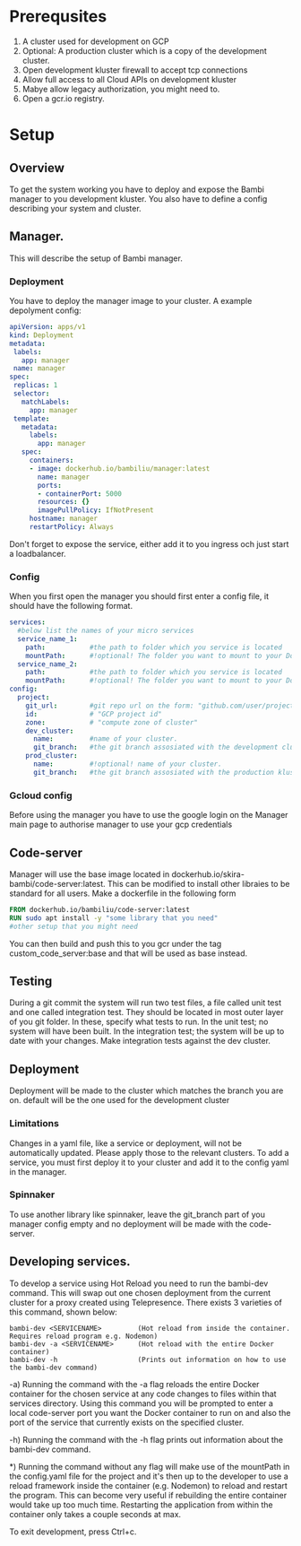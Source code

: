 # Prerequsites
1. A cluster used for development on GCP
2. Optional: A production cluster which is a copy of the development cluster.
3. Open development kluster firewall to accept tcp connections
4. Allow full access to all Cloud APIs on development kluster
5. Mabye allow legacy authorization, you might need to. 
6. Open a gcr.io registry.

# Setup
## Overview
To get the system working you have to deploy and expose the Bambi manager to you development kluster.
You also have to define a config describing your system and cluster.

## Manager.
This will describe the setup of Bambi manager.

### Deployment
You have to deploy the manager image to your cluster.
A example depolyment config:
``` YAML
apiVersion: apps/v1
kind: Deployment
metadata:
 labels:
   app: manager
 name: manager
spec:
 replicas: 1
 selector:
   matchLabels:
     app: manager
 template:
   metadata:
     labels:
       app: manager
   spec:
     containers:
     - image: dockerhub.io/bambiliu/manager:latest
       name: manager
       ports:
       - containerPort: 5000
       resources: {}
       imagePullPolicy: IfNotPresent
     hostname: manager
     restartPolicy: Always
```
Don't forget to expose the service, either add it to you ingress och just start a loadbalancer.

### Config
When you first open the manager you should first enter a config file, it should have the following format.
``` Yaml
services:
  #below list the names of your micro services
  service_name_1: 
    path:           #the path to folder which you service is located
    mountPath:      #!optional! The folder you want to mount to your Docker container while developing using a specific hot reload option
  service_name_2:
    path:           #the path to folder which you service is located
    mountPath:      #!optional! The folder you want to mount to your Docker container while developing using a specific hot reload option
config:
  project:
    git_url:        #git repo url on the form: "github.com/user/project.git"
    id:             # "GCP project id"
    zone:           # "compute zone of cluster"
    dev_cluster:
      name:         #name of your cluster.
      git_branch:   #the git branch assosiated with the development cluster
    prod_cluster:
      name:         #!optional! name of your cluster.
      git_branch:   #the git branch assosiated with the production kluster
```
### Gcloud config
Before using the manager you have to use the google login on the Manager main page to authorise 
manager to use your gcp credentials


## Code-server
Manager will use the base image located in dockerhub.io/skira-bambi/code-server:latest.
This can be modified to install other libraies to be standard for all users.
Make a dockerfile in the following form
```dockerfile
FROM dockerhub.io/bambiliu/code-server:latest
RUN sudo apt install -y "some library that you need"
#other setup that you might need 
```
You can then build and push this to you gcr under the tag custom_code_server:base and that will be used as base instead.

## Testing
During a git commit the system will run two test files, a file called unit test and one called integration test.
They should be located in most outer layer of you git folder. In these, specify what tests to run.
In the unit test; no system will have been built. In the integration test; the system will be up to date with your changes. Make integration tests against the dev cluster.

## Deployment
Deployment will be made to the cluster which matches the branch you are on. default will be the one used for the development cluster
### Limitations
Changes in a yaml file, like a service or deployment, will not be automatically updated. Please apply those to the relevant clusters. To add a service, you must first deploy it to your cluster and add it to the config yaml in the manager.
### Spinnaker
To use another library like spinnaker, leave the git_branch part of you manager config empty and no deployment will be made with the code-server. 

## Developing services.
To develop a service using Hot Reload you need to run the bambi-dev command. This will swap out one chosen deployment from the current cluster for a proxy created using Telepresence. There exists 3 varieties of this command, shown below:

```
bambi-dev <SERVICENAME>         (Hot reload from inside the container. Requires reload program e.g. Nodemon)
bambi-dev -a <SERVICENAME>      (Hot reload with the entire Docker container)
bambi-dev -h                    (Prints out information on how to use the bambi-dev command)
```

-a) Running the command with the -a flag reloads the entire Docker container for the chosen service at any code
changes to files within that services directory. Using this command you will be prompted to enter a local code-server port
you want the Docker container to run on and also the port of the service that currently exists on the specified cluster.

-h) Running the command with the -h flag prints out information about the bambi-dev command.

*) Running the command without any flag will make use of the mountPath in the config.yaml file for the project and it's then
up to the developer to use a reload framework inside the container (e.g. Nodemon) to reload and restart the program.
This can become very useful if rebuilding the entire container would take up too much time. Restarting the application
from within the container only takes a couple seconds at max.

To exit development, press Ctrl+c.
